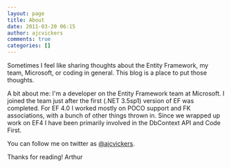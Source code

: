 ```yaml
---
layout: page
title: About
date: 2011-03-20 06:15
author: ajcvickers
comments: true
categories: []
---
```

Sometimes I feel like sharing thoughts about the Entity Framework, my team, Microsoft, or coding in general. This blog is a place to put those thoughts.

A bit about me: I'm a developer on the Entity Framework team at Microsoft. I joined the team just after the first (.NET 3.5sp1) version of EF was completed. For EF 4.0 I worked mostly on POCO support and FK associations, with a bunch of other things thrown in. Since we wrapped up work on EF4 I have been primarily involved in the DbContext API and Code First.

You can follow me on twitter as <a href="http://twitter.com/ajcvickers">@ajcvickers</a>.

Thanks for reading!
Arthur
